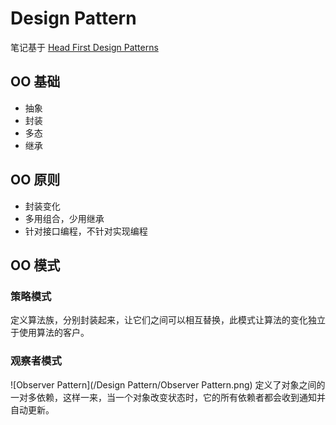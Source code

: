 # Design Pattern

笔记基于 [Head First Design Patterns](http://www.headfirstlabs.com/books/hfdp/)

## OO 基础
- 抽象
- 封装
- 多态
- 继承

## OO 原则
- 封装变化
- 多用组合，少用继承
- 针对接口编程，不针对实现编程

## OO 模式
### 策略模式
定义算法族，分别封装起来，让它们之间可以相互替换，此模式让算法的变化独立于使用算法的客户。

### 观察者模式
![Observer Pattern](/Design Pattern/Observer Pattern.png)
定义了对象之间的一对多依赖，这样一来，当一个对象改变状态时，它的所有依赖者都会收到通知并自动更新。</br>
